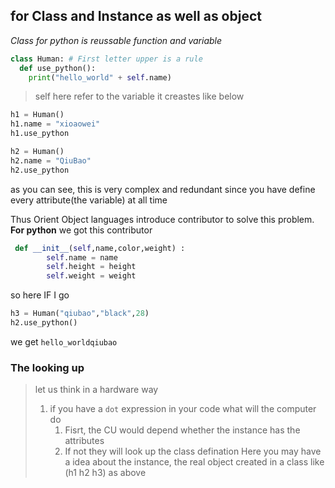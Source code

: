 ## for Class and Instance as well as object
*Class for python is reussable function and variable*

``` python
class Human: # First letter upper is a rule
  def use_python():
    print("hello_world" + self.name) 
```
> self here refer to the variable it creastes like below
``` python
h1 = Human()
h1.name = "xioaowei"
h1.use_python

```
``` python
h2 = Human()
h2.name = "QiuBao"
h2.use_python

```
as  you can see, this is very complex and redundant since you have define every attribute(the variable) at all time

Thus Orient Object languages introduce contributor to solve this problem.
**For python**
we got this contributor
```python
 def __init__(self,name,color,weight) :
        self.name = name
        self.height = height
        self.weight = weight
```
so here IF I go
```python
h3 = Human("qiubao","black",28)
h2.use_python()
```
we get `hello_worldqiubao`

### The looking up
> let us think in a hardware way
> 1. if you have a `dot` expression in your code what will the computer do
>    1. Fisrt, the CU would depend whether the instance has the attributes
>    2. If not they will look up the class defination
Here you may have a idea about the instance, the real object created in a class like (h1 h2 h3)  as above 
